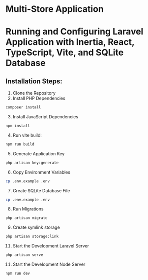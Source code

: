 # Multi-Store Application

# Running and Configuring Laravel Application with Inertia, React, TypeScript, Vite, and SQLite Database

## Installation Steps:
1. Clone the Repository
2. Install PHP Dependencies
```bash
composer install
```
3. Install JavaScript Dependencies
```bash
npm install
```
4. Run vite build:
```bash
npm run build
```
5. Generate Application Key
```bash
php artisan key:generate
```
6. Copy Environment Variables
```bash
cp .env.example .env
```
7. Create SQLite Database File
```bash
cp .env.example .env
```
8. Run Migrations
```bash
php artisan migrate
```
9. Create symlink storage 
```bash
php artisan storage:link
```
11. Start the Development Laravel Server
```bash
php artisan serve
```
11. Start the Development Node Server
```bash
npm run dev
```
